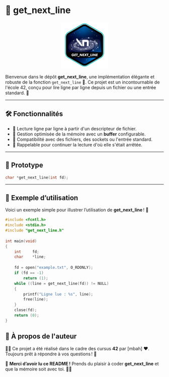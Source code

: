 # 📜 **get_next_line**  

<p align="center">
  <img src="https://github.com/mbah24-dev/mbah24-dev/blob/main/42_badges/get_next_linee.png" alt="GNL 42 project badge"/>
</p>

Bienvenue dans le dépôt **get_next_line**, une implémentation élégante et robuste de la fonction `get_next_line` 🧵. Ce projet est un incontournable de l'école 42, conçu pour lire ligne par ligne depuis un fichier ou une entrée standard. 🌟

---

## 🛠️ **Fonctionnalités**
- 📄 Lecture ligne par ligne à partir d'un descripteur de fichier.
- 💾 Gestion optimisée de la mémoire avec un **buffer** configurable.
- 🚀 Compatibilité avec des fichiers, des sockets ou l'entrée standard.
- 🔄 Rappelable pour continuer la lecture d'où elle s'était arrêtée.

---

## 🚧 **Prototype**

```c
char *get_next_line(int fd);
```
---
## 🌟 Exemple d’utilisation

Voici un exemple simple pour illustrer l’utilisation de **get_next_line** ! 🎉

```c
#include <fcntl.h>
#include <stdio.h>
#include "get_next_line.h"

int main(void)
{
    int     fd;
    char    *line;

    fd = open("example.txt", O_RDONLY);
    if (fd == -1)
        return (1);
    while ((line = get_next_line(fd)) != NULL)
    {
        printf("Ligne lue : %s", line);
        free(line);
    }
    close(fd);
    return (0);
}
```

## 🌈 À propos de l'auteur

👨‍💻 Ce projet a été réalisé dans le cadre des cursus **42** par [mbah] ❤️. Toujours prêt à répondre à vos questions ! 🎉

🎉 **Merci d’avoir lu ce README !** Prends du plaisir à coder **get_next_line** et que la mémoire soit avec toi. 💾🔥

